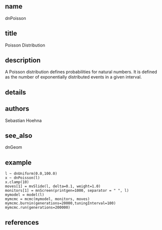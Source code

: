 ## name
dnPoisson
## title
Poisson Distribution
## description
A Poisson distribution defines probabilities for natural numbers. It is defined as the number of exponentially distributed events in a given interval.
## details
## authors
Sebastian Hoehna
## see_also
dnGeom
## example
	l ~ dnUniform(0.0,100.0)
	x ~ dnPoisson(l)
	x.clamp(10)
	moves[1] = mvSlide(l, delta=0.1, weight=1.0)
	monitors[1] = mnScreen(printgen=1000, separator = "	", l)
	mymodel = model(l)
	mymcmc = mcmc(mymodel, monitors, moves)
	mymcmc.burnin(generations=20000,tuningInterval=100)
	mymcmc.run(generations=200000)
	
## references
